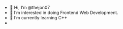 - 👋 Hi, I’m @thejon07
- 👀 I’m interested in doing Frontend Web Development.
- 🌱 I’m currently learning C++
-
<!---
thejon07/thejon07 is a ✨ special ✨ repository because its `README.md` (this file) appears on your GitHub profile.
You can click the Preview link to take a look at your changes.
--->
